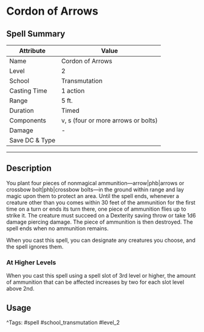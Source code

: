# Cordon of Arrows

## Spell Summary

| Attribute        | Value                  |
|------------------|------------------------|
| Name             | Cordon of Arrows                 |
| Level            | 2                |
| School           | Transmutation          |
| Casting Time     | 1 action              |
| Range            | 5 ft.            |
| Duration         | Timed             |
| Components       | v, s (four or more arrows or bolts)             |
| Damage           | -               |
| Save DC & Type   |              |

---

## Description

You plant four pieces of nonmagical ammunition—arrow|phb|arrows or crossbow bolt|phb|crossbow bolts—in the ground within range and lay magic upon them to protect an area. Until the spell ends, whenever a creature other than you comes within 30 feet of the ammunition for the first time on a turn or ends its turn there, one piece of ammunition flies up to strike it. The creature must succeed on a Dexterity saving throw or take 1d6 damage piercing damage. The piece of ammunition is then destroyed. The spell ends when no ammunition remains.

When you cast this spell, you can designate any creatures you choose, and the spell ignores them.

### At Higher Levels
When you cast this spell using a spell slot of 3rd level or higher, the amount of ammunition that can be affected increases by two for each slot level above 2nd.

## Usage


^Tags: #spell #school_transmutation #level_2
